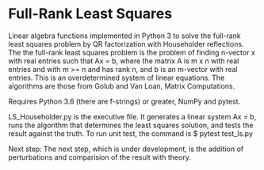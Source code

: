 # Full-Rank Least Squares
Linear algebra functions implemented in Python 3 to solve the full-rank least squares problem by QR factorization with Householder reflections. The the full-rank least squares problem is the problem of finding n-vector x with real entries such that Ax = b, where the matrix A is m x n with real entries and with m >= n and has rank n, and b is an m-vector with real entries. This is an overdetermined system of linear equations. The algorithms are those from Golub and Van Loan, Matrix Computations. 

Requires Python 3.6 (there are f-strings) or greater, NumPy and pytest.

LS_Householder.py is the executive file. It generates a linear system Ax = b, runs the algorithm that determines the least squares solution, and tests the result against the truth. 
To run unit test, the command is $ pytest test_ls.py

Next step: The next step, which is under development, is the addition of perturbations and comparision of the result with theory. 
